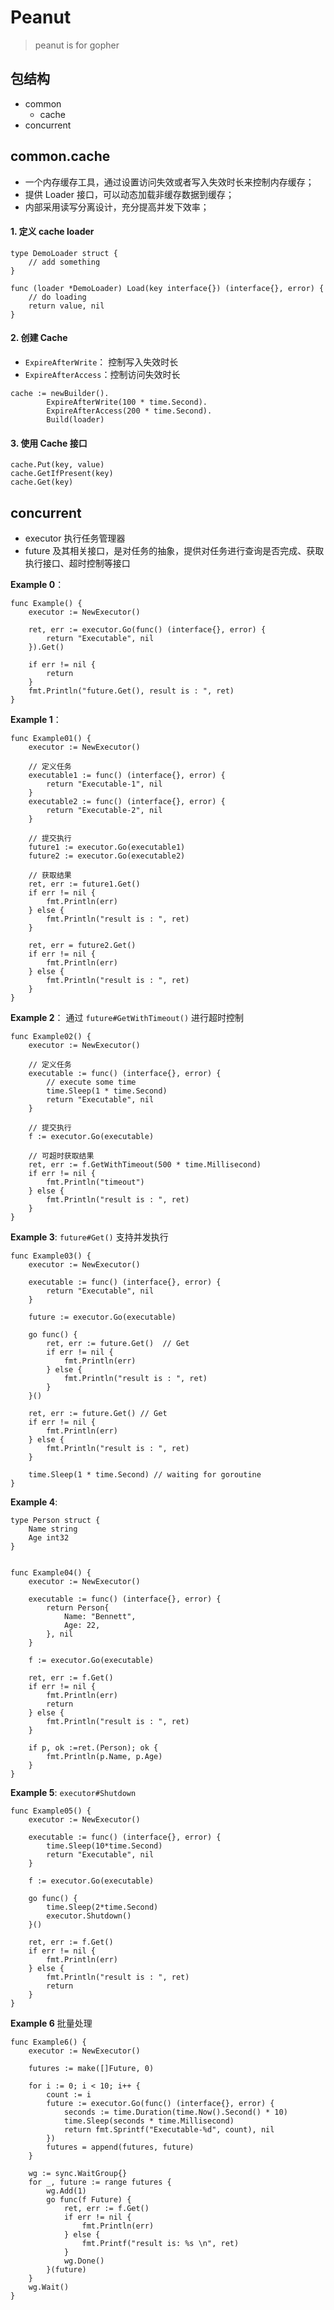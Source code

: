 # Peanut
> peanut is for gopher

## 包结构
- common
    + cache
- concurrent


## common.cache

- 一个内存缓存工具，通过设置访问失效或者写入失效时长来控制内存缓存；
- 提供 Loader 接口，可以动态加载非缓存数据到缓存；
- 内部采用读写分离设计，充分提高并发下效率；

#### 1. 定义 cache loader

```
type DemoLoader struct {
    // add something
}

func (loader *DemoLoader) Load(key interface{}) (interface{}, error) {
    // do loading
	return value, nil
}
```

#### 2. 创建 Cache

- `ExpireAfterWrite`： 控制写入失效时长
- `ExpireAfterAccess`：控制访问失效时长
```
cache := newBuilder().
		ExpireAfterWrite(100 * time.Second).
		ExpireAfterAccess(200 * time.Second).
		Build(loader)
```

#### 3. 使用 Cache 接口
```
cache.Put(key, value)
cache.GetIfPresent(key)
cache.Get(key)
```


## concurrent

- executor 执行任务管理器
- future 及其相关接口，是对任务的抽象，提供对任务进行查询是否完成、获取执行接口、超时控制等接口

**Example 0**： 
```
func Example() {
	executor := NewExecutor()

	ret, err := executor.Go(func() (interface{}, error) {
		return "Executable", nil
	}).Get()

	if err != nil {
		return
	}
	fmt.Println("future.Get(), result is : ", ret)
}
```

**Example 1**： 
```
func Example01() {
	executor := NewExecutor()

	// 定义任务
	executable1 := func() (interface{}, error) {
		return "Executable-1", nil
	}
	executable2 := func() (interface{}, error) {
		return "Executable-2", nil
	}

	// 提交执行
	future1 := executor.Go(executable1)
	future2 := executor.Go(executable2)

	// 获取结果
	ret, err := future1.Get()
	if err != nil {
		fmt.Println(err)
	} else {
		fmt.Println("result is : ", ret)
	}

	ret, err = future2.Get()
	if err != nil {
		fmt.Println(err)
	} else {
		fmt.Println("result is : ", ret)
	}
}
```

**Example 2**： 通过 `future#GetWithTimeout()` 进行超时控制
```
func Example02() {
	executor := NewExecutor()

	// 定义任务
	executable := func() (interface{}, error) {
		// execute some time
		time.Sleep(1 * time.Second)
		return "Executable", nil
	}

	// 提交执行
	f := executor.Go(executable)

	// 可超时获取结果
	ret, err := f.GetWithTimeout(500 * time.Millisecond)
	if err != nil {
		fmt.Println("timeout")
	} else {
		fmt.Println("result is : ", ret)
	}
}
```

**Example 3**: `future#Get()` 支持并发执行
```
func Example03() {
	executor := NewExecutor()

	executable := func() (interface{}, error) {
		return "Executable", nil
	}

	future := executor.Go(executable)

	go func() {
		ret, err := future.Get()  // Get 
		if err != nil {
			fmt.Println(err)
		} else {
			fmt.Println("result is : ", ret)
		}
	}()

	ret, err := future.Get() // Get
	if err != nil {
		fmt.Println(err)
	} else {
		fmt.Println("result is : ", ret)
	}

	time.Sleep(1 * time.Second) // waiting for goroutine
}
```

**Example 4**: 
```
type Person struct {
	Name string
	Age int32
}


func Example04() {
	executor := NewExecutor()

	executable := func() (interface{}, error) {
		return Person{
			Name: "Bennett",
			Age: 22,
		}, nil
	}

	f := executor.Go(executable)

	ret, err := f.Get()
	if err != nil {
		fmt.Println(err)
		return
	} else {
		fmt.Println("result is : ", ret)
	}

	if p, ok :=ret.(Person); ok {
		fmt.Println(p.Name, p.Age)
	}
}
```

**Example 5**: `executor#Shutdown`
```
func Example05() {
	executor := NewExecutor()

	executable := func() (interface{}, error) {
		time.Sleep(10*time.Second)
		return "Executable", nil
	}

	f := executor.Go(executable)

	go func() {
		time.Sleep(2*time.Second)
		executor.Shutdown()
	}()

	ret, err := f.Get()
	if err != nil {
		fmt.Println(err)
	} else {
		fmt.Println("result is : ", ret)
		return
	}
}
```

**Example 6** 批量处理
```
func Example6() {
	executor := NewExecutor()

	futures := make([]Future, 0)

	for i := 0; i < 10; i++ {
		count := i
		future := executor.Go(func() (interface{}, error) {
			seconds := time.Duration(time.Now().Second() * 10)
			time.Sleep(seconds * time.Millisecond)
			return fmt.Sprintf("Executable-%d", count), nil
		})
		futures = append(futures, future)
	}

	wg := sync.WaitGroup{}
	for _, future := range futures {
		wg.Add(1)
		go func(f Future) {
			ret, err := f.Get()
			if err != nil {
				fmt.Println(err)
			} else {
				fmt.Printf("result is: %s \n", ret)
			}
			wg.Done()
		}(future)
	}
	wg.Wait()
}
```

